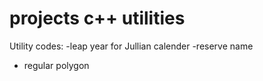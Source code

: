 # projects c++ utilities
Utility codes:
-leap year for Jullian calender
-reserve name
- regular polygon
